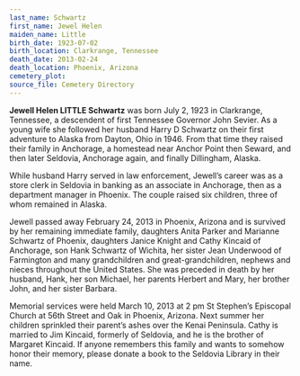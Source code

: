 ```yaml
---
last_name: Schwartz
first_name: Jewel Helen
maiden_name: Little
birth_date: 1923-07-02
birth_location: Clarkrange, Tennessee
death_date: 2013-02-24
death_location: Phoenix, Arizona
cemetery_plot:
source_file: Cemetery Directory
---
```


**Jewell Helen LITTLE Schwartz** was born July 2, 1923 in Clarkrange, Tennessee, a descendent of first Tennessee Governor John Sevier. As a young wife she followed her husband Harry D Schwartz on their first adventure to Alaska from Dayton, Ohio in 1946. From that time they raised their family in Anchorage, a homestead near Anchor Point then Seward, and then later Seldovia, Anchorage again, and finally Dillingham, Alaska.

While husband Harry served in law enforcement, Jewell’s career was as a store clerk in Seldovia in banking as an associate in Anchorage, then as a department manager in Phoenix. The couple raised six children, three of whom remained in Alaska.

Jewell passed away February 24, 2013 in Phoenix, Arizona and is survived by her remaining immediate family, daughters Anita Parker and Marianne Schwartz of Phoenix, daughters Janice Knight and Cathy Kincaid of Anchorage, son Hank Schwartz of Wichita, her sister Jean Underwood of Farmington and many grandchildren and great-grandchildren, nephews and nieces throughout the United States. She was preceded in death by her husband, Hank, her son Michael, her parents Herbert and Mary, her brother John, and her sister Barbara.

Memorial services were held March 10, 2013 at 2 pm St Stephen’s Episcopal Church at 56th Street and Oak in Phoenix, Arizona. Next summer her children sprinkled their parent’s ashes over the Kenai Peninsula. Cathy is married to Jim Kincaid, formerly of Seldovia, and he is the brother of Margaret Kincaid. If anyone remembers this family and wants to somehow honor their memory, please donate a book to the Seldovia Library in their name.
